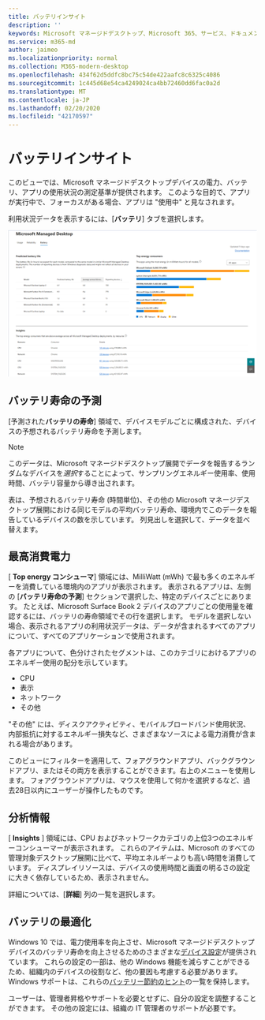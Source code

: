 ```yaml
---
title: バッテリインサイト
description: ''
keywords: Microsoft マネージドデスクトップ、Microsoft 365、サービス、ドキュメント
ms.service: m365-md
author: jaimeo
ms.localizationpriority: normal
ms.collection: M365-modern-desktop
ms.openlocfilehash: 434f62d5ddfc8bc75c54de422aafc8c6325c4086
ms.sourcegitcommit: 1c445d68e54ca4249024ca4bb72460dd6fac0a2d
ms.translationtype: MT
ms.contentlocale: ja-JP
ms.lasthandoff: 02/20/2020
ms.locfileid: "42170597"
---
```

# <a name="battery-insights"></a>バッテリインサイト
このビューでは、Microsoft マネージドデスクトップデバイスの電力、バッテリ、アプリの使用状況の測定基準が提供されます。 このような目的で、アプリが実行中で、フォーカスがある場合、アプリは "使用中" と見なされます。

利用状況データを表示するには、[**バッテリ**] タブを選択します。

![バッテリウィンドウ: 左上にあるデバイスごとのバッテリの寿命、右上のエネルギー消費者 (アプリごと) は、下にある insights の表で予測されます。 右上のドキュメントリンク](../../media/insights_battery.png)

## <a name="predicted-battery-life"></a>バッテリ寿命の予測

[予測された**バッテリの寿命**] 領域で、デバイスモデルごとに構成された、デバイスの予想されるバッテリ寿命を予測します。

> [!NOTE]
> このデータは、Microsoft マネージドデスクトップ展開でデータを報告するランダムなデバイスを<em>選択</em>することによって、サンプリングエネルギー使用率、使用時間、バッテリ容量から導き出されます。

表は、予想されるバッテリ寿命 (時間単位)、その他の Microsoft マネージデスクトップ展開における同じモデルの平均バッテリ寿命、環境内でこのデータを報告しているデバイスの数を示しています。 列見出しを選択して、データを並べ替えます。



## <a name="top-energy-consumers"></a>最高消費電力

[ **Top energy コンシューマ**] 領域には、MilliWatt (mWh) で最も多くのエネルギーを消費している環境内のアプリが表示されます。 表示されるアプリは、左側の [**バッテリ寿命の予測**] セクションで選択した、特定のデバイスごとにあります。 たとえば、Microsoft Surface Book 2 デバイスのアプリごとの使用量を確認するには、バッテリの寿命領域でその行を選択します。 モデルを選択しない場合、表示されるアプリの利用状況データは、データが含まれるすべてのアプリについて、すべてのアプリケーションで使用されます。

 各アプリについて、色分けされたセグメントは、このカテゴリにおけるアプリのエネルギー使用の配分を示しています。

- CPU
- 表示
- ネットワーク
- その他

"その他" には、ディスクアクティビティ、モバイルブロードバンド使用状況、内部抵抗に対するエネルギー損失など、さまざまなソースによる電力消費が含まれる場合があります。 

このビューにフィルターを適用して、フォアグラウンドアプリ、バックグラウンドアプリ、またはその両方を表示することができます。右上のメニューを使用します。 フォアグラウンドアプリは、マウスを使用して何かを選択するなど、過去28日以内にユーザーが操作したものです。

## <a name="insights"></a>分析情報

[ **Insights** ] 領域には、CPU およびネットワークカテゴリの上位3つのエネルギーコンシューマーが表示されます。 これらのアイテムは、Microsoft のすべての管理対象デスクトップ展開に比べて、平均エネルギーよりも高い時間を消費しています。 ディスプレイリソースは、デバイスの使用時間と画面の明るさの設定に大きく依存しているため、表示されません。 

詳細については、[**詳細**] 列の一覧を選択します。

## <a name="battery-optimization"></a>バッテリの最適化

Windows 10 では、電力使用率を向上させ、Microsoft マネージドデスクトップデバイスのバッテリ寿命を向上させるためのさまざまな[デバイス設定](https://support.microsoft.com/help/20443/windows-10-battery-saving-tips)が提供されています。 これらの設定の一部は、他の Windows 機能を減らすことができるため、組織内のデバイスの役割など、他の要因も考慮する必要があります。 Windows サポートは、これらの[バッテリー節約のヒント](https://support.microsoft.com/help/20443/windows-10-battery-saving-tips)の一覧を保持します。

ユーザーは、管理者昇格やサポートを必要とせずに、自分の設定を調整することができます。 その他の設定には、組織の IT 管理者のサポートが必要です。
